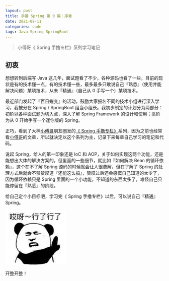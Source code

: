 ```yaml
---
layout: post
title: 手撸 Spring 第 0 篇：序章
date: 2021-08-11
categories: code
tags: Java Spring SpringBoot
---
```


> 小傅哥《 Spring 手撸专栏》系列学习笔记

## 初衷

想想转到后端写 Java 这几年，面试题看了不少，各种源码也看了一些，目前的现状是有的技术懂一点，有的技术懂一些，最多最多只敢说自己『熟悉』（使用并能解决问题）某项技术，从未『精通』（自己从 0 手写一个）某项技术。

最近部门发起了『百日蜕变』的活动，鼓励大家报名不同的技术小组进行深入学习，我被分在 Spring / SpringBoot 组当小组长。我初步制定的计划分为两部分：初阶以各种面试题为切入点，深入了解 Spring Framework 的设计和使用；高阶为从 0 开始手写一个迷你版的 Spring。

正巧，看到了大神[小傅哥](https://bugstack.cn/about.html)朋友圈发的[《 Spring 手撸专栏》](https://github.com/fuzhengwei/small-spring)系列，因为之前也经常看[小傅哥](https://bugstack.cn/about.html)的文章，所以就决定以这个系列为主，记录下来每章自己学习的笔记和代码。

说起 Spring，给人的第一印象还是 IoC 和 AOP，关于如何实现这两个功能，还是能想出大体的解决方案的，但里面的一些细节，就比如『如何解决 Bean 的循环依赖』，这个在不了解 Spring 源码的时候就会让人很费解，但在了解了 Spring 的处理方式后就会不禁赞叹道『还能这么搞』，赞叹过后还会感慨自己知道的太少了，因为循环依赖只是 Spring 里面的一个小功能，不知道的东西太多了，难怪自己只能停留在『熟悉』的阶段。

给自己定个小目标吧，学习完《 Spring 手撸专栏》以后，可以说自己『精通』Spring。

![](/assets/img/SmallSpring-0-1.png)

开整开整！
